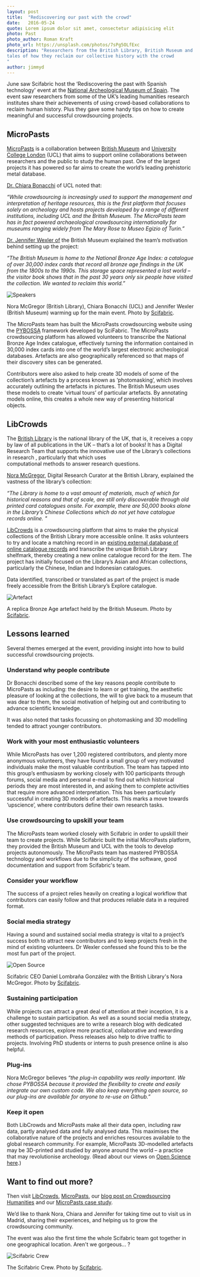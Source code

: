```yaml
---
layout: post
title:  "Rediscovering our past with the crowd"
date:   2016-05-24 
quote: Lorem ipsum dolor sit amet, consectetur adipisicing elit
photo: Past
photo_author: Roman Kraft
photo_url: https://unsplash.com/photos/7sPg5OLfExc
description: "Researchers from the British Library, British Museum and University College London visit Madrid to share 
tales of how they reclaim our collective history with the crowd
"
author: jimmyd
---
```


June saw Scifabric host the ‘Rediscovering the past with Spanish technology' event at the 
[National Archeological Museum of Spain](http://www.man.es/man/home). The event saw researchers from some of the UK’s 
leading humanities research institutes share their achievements of using crowd-based collaborations to reclaim human history. 
Plus they gave some handy tips on how to create meaningful and successful crowdsourcing projects.

## MicroPasts

[MicroPasts](http://Micropasts.org/) is a collaboration between [British Museum](http://www.britishmuseum.org/) 
and [University College London](http://www.ucl.ac.uk/) (UCL) that aims to support online 
collaborations between researchers and the public to study the human past. One of the largest 
projects it has powered so far aims to create the world’s leading prehistoric metal database. 

[Dr. Chiara Bonacchi](http://www.ucl.ac.uk/archaeology/people/staff/honorary/bonacchi) of UCL noted that:

*“While crowdsourcing is increasingly used to support the management and interpretation of 
heritage resources, this is the first platform that focuses solely on archeology and hosts 
projects developed by a range of different institutions, including UCL and the British Museum. 
The MicroPasts team has in fact powered archaeological crowdsourcing internationally for museums ranging widely from 
The Mary Rose to Museo Egizio of Turin.”*

[Dr. Jennifer Wexler of](http://www.britishmuseum.org/about_us/departments/staff/portable_antiquities_treasure/jennifer_wexler.aspx) 
the British Museum explained the team’s motivation behind setting up the project:

*“The British Museum is home to the National Bronze Age Index: a catalogue of over 30,000 index 
cards that record all bronze age findings in the UK from the 1800s to the 1990s. This storage 
space represented a lost world – the visitor book shows that in the past 30 years only six people 
have visited the collection. We wanted to reclaim this world.”*

 ![Speakers]({{site.cdn}}/assets/img/blog/Speakers.JPG)
<p class="post-caption">Nora McGregor (British Library), Chiara Bonacchi (UCL) and Jennifer Wexler (British Museum) warming up for the main event. Photo by <a href="http://scifabric.com/">Scifabric</a>.</p>

The MicroPasts team has built the MicroPasts crowdsourcing website using the [PYBOSSA](http://pybossa.com/) 
framework developed by SciFabric. The MicroPasts crowdsourcing platform has allowed volunteers 
to transcribe the National Bronze Age Index catalogue, effectively turning the information contained in 30,000 index cards 
into one of the world’s largest electronic archeological databases. Artefacts are also geographically 
referenced so that maps of their discovery sites can be generated.

Contributors were also asked to help create 3D models of some of the collection’s artefacts by a 
process known as ‘photomasking’, which involves accurately outlining the artefacts in pictures. 
The British Museum uses these models to create ‘virtual tours’ of particular artefacts. 
By annotating models online, this creates a whole new way of presenting historical objects.

## LibCrowds

The [British Library](http://www.bl.uk/) is the national library of the UK, that is, it receives a copy by law 
of all publications in the UK – that’s a lot of books! It has a Digital Research Team that 
supports the innovative use of the Library’s collections in research , particularly that which uses  
computational methods to answer research questions.

[Nora McGregor](http://www.bl.uk/people/experts/nora-mcgregor), Digital Research Curator 
at the British Library, explained the vastness of the library’s collection:

*“The Library is home to a vast amount of materials, much of which for historical reasons 
and that of scale, are still only discoverable through old printed card catalogues onsite.
For example, there are 50,000 books alone in the Library’s Chinese Collections which do not 
yet have catalogue records online. "* 

[LibCrowds](https://www.libcrowds.com/) is a crowdsourcing platform that aims to make the 
physical collections of the British Library more accessible online. It asks volunteers to 
try and locate a matching record in an [existing external database of online catalogue records](https://www.oclc.org/worldcat.en.html) 
and transcribe the unique British Library shelfmark, thereby creating a new online catalogue 
record for the item. The project has initially focused on the Library’s Asian and African 
collections, particularly the Chinese, Indian and Indonesian catalogues. 

Data identified, transcribed or translated as part of the project is made freely accessible
 from the British Library’s Explore catalogue.

 ![Artefact]({{site.cdn}}/assets/img/blog/Artefact.JPG)
<p class="post-caption">A replica Bronze Age artefact held by the British Museum. Photo by <a href="http://scifabric.com/">Scifabric</a>.</p>

## Lessons learned

Several themes emerged at the event, providing insight into how to build successful crowdsourcing 
projects.

### Understand why people contribute

Dr Bonacchi described some of the key reasons people contribute to MicroPasts as including: 
the desire to learn or get training, the aesthetic pleasure of looking at the collections, 
the will to give back to a museum that was dear to them, the social motivation of helping out 
and contributing to advance scientific knowledge.

It was also noted that tasks focussing on photomasking and 3D modelling tended to attract younger contributors. 

### Work with your most enthusiastic volunteers

While MicroPasts has over 1,200 registered contributors, and plenty more anonymous volunteers, 
they have found a small group of very motivated
 individuals make the most valuable contribution. The team has tapped into this group’s enthusiasm 
 by working closely with 100 participants through forums, social media and personal e-mail to find 
 out which historical periods they are most interested in, and asking them to complete activities 
 that require more advanced interpretation. This has been particularly successful in creating 3D 
 models of artefacts. This marks a move towards ‘upscience’, where contributors define their own research tasks.

### Use crowdsourcing to upskill your team

The MicroPasts team worked closely with Scifabric in order to upskill their team to create projects. 
While Scifabric built the initial MicroPasts platform, they provided the British Museum and UCL with 
the tools to develop projects autonomously. The MicroPasts team has mastered PYBOSSA technology and 
workflows due to the simplicity of the software, good documentation and support from Scifabric's team.

### Consider your workflow

The success of a project relies heavily on creating a logical workflow that contributors can 
easily follow and that produces reliable data in a required format.

### Social media strategy

Having a sound and sustained social media strategy is vital to a project’s success both to 
attract new contributors and to keep projects fresh in the mind of existing volunteers. 
Dr Wexler confessed she found this to be the most fun part of the project.

 ![Open Source]({{site.cdn}}/assets/img/blog/OpenSource.JPG)
<p class="post-caption">Scifabric CEO Daniel Lombraña González with the British Library's Nora McGregor. Photo by <a href="http://scifabric.com/">Scifabric</a>.</p>

### Sustaining participation

While projects can attract a great deal of attention at their inception, it is a challenge 
to sustain participation. As well as a sound social media strategy, other suggested techniques 
are to write a research blog with dedicated research resources, explore more practical, collaborative 
and rewarding methods of participation. Press releases also help to drive traffic to projects. 
Involving PhD students or interns to push presence online is also helpful.

### Plug-ins

Nora McGregor believes *“the plug-in capability was really important. We chose PYBOSSA because 
it provided the flexibility to create and easily integrate our own custom code. 
We also keep everything open source, so our plug-ins are available for anyone to re-use on Github.”*

### Keep it open

Both LibCrowds and MicroPasts make all their data open, including raw data, partly analysed 
data and fully analysed data. This maximises the collaborative nature of the projects and 
enriches resources available to the global research community. For example, MicroPasts 
3D-modelled artefacts may be 3D-printed and studied by anyone around the world – a practice 
that may revolutionise archeology. (Read about our views on [Open Science here](http://scifabric.com/blog/2016/03/27/Open-Science.html).)

## Want to find out more?

Then visit [LibCrowds](https://www.libcrowds.com/), [MicroPasts](http://Micropasts.org/), 
our [blog post on Crowdsourcing Humanities](http://scifabric.com/blog/2015/07/20/Crowdsourcing_Humanities.html) 
and our [MicroPasts case study](http://scifabric.com/success-stories/MicroPasts/).

We’d like to thank Nora, Chiara and Jennifer for taking time out to visit us in Madrid, sharing 
their experiences, and helping us to grow the crowdsourcing community. 

The event was also the first time the whole Scifabric team got together in one geographical location. Aren't we gorgeous... ? 

 ![Scifabric Crew]({{site.cdn}}/assets/img/blog/TeamMadrid.JPG)
<p class="post-caption">The Scifabric Crew. Photo by <a href="http://scifabric.com/">Scifabric</a>.</p>
